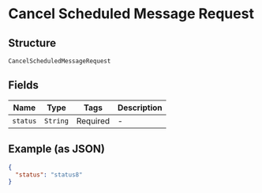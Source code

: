 
# Cancel Scheduled Message Request

## Structure

`CancelScheduledMessageRequest`

## Fields

| Name | Type | Tags | Description |
|  --- | --- | --- | --- |
| `status` | `String` | Required | - |

## Example (as JSON)

```json
{
  "status": "status8"
}
```

